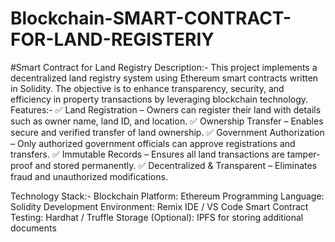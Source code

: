 # Blockchain-SMART-CONTRACT-FOR-LAND-REGISTERIY
#Smart Contract for Land Registry
Description:-
This project implements a decentralized land registry system using Ethereum smart contracts written in Solidity. The objective is to enhance transparency, security, and efficiency in property transactions by leveraging blockchain technology.
Features:-
✅ Land Registration – Owners can register their land with details such as owner name, land ID, and location.
✅ Ownership Transfer – Enables secure and verified transfer of land ownership.
✅ Government Authorization – Only authorized government officials can approve registrations and transfers.
✅ Immutable Records – Ensures all land transactions are tamper-proof and stored permanently.
✅ Decentralized & Transparent – Eliminates fraud and unauthorized modifications.

Technology Stack:-
Blockchain Platform: Ethereum
Programming Language: Solidity
Development Environment: Remix IDE / VS Code
Smart Contract Testing: Hardhat / Truffle
Storage (Optional): IPFS for storing additional documents
